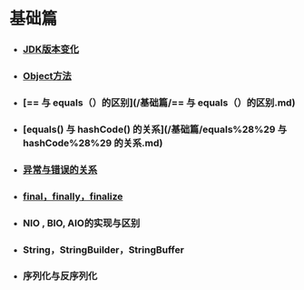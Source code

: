 # 基础篇

* ### [JDK版本变化](/基础篇/JDK版本.md)
* ### [Object方法](/基础篇/Object.md)
* ### [== 与 equals（）的区别](/基础篇/== 与 equals（）的区别.md)
* ### [equals\(\) 与 hashCode\(\) 的关系](/基础篇/equals%28%29 与 hashCode%28%29 的关系.md)
* ### [异常与错误的关系](/基础篇/异常与错误的关系.md)
* ### [final，finally，finalize](/基础篇/final，finally，finalize.md)
* ### NIO , BIO, AIO的实现与区别
* ### String，StringBuilder，StringBuffer
* ### 序列化与反序列化




